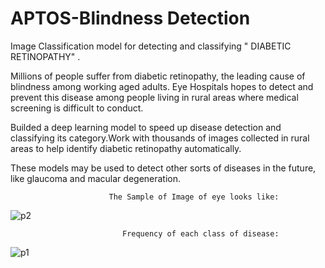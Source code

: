 # APTOS-Blindness Detection
Image Classification model  for detecting and classifying  " DIABETIC RETINOPATHY"  .

Millions of people suffer from diabetic retinopathy, the leading cause of blindness among working aged adults.  Eye Hospitals hopes to detect and prevent this disease among people living in rural areas where medical screening is difficult to conduct.

 Builded a deep learning model to speed up disease detection and classifying its category.Work with thousands of images collected in rural areas to help identify diabetic retinopathy automatically.
 
 These models may be used to detect other sorts of diseases in the future, like glaucoma and macular degeneration.
                          
                          The Sample of Image of eye looks like:
                          
 ![p2](https://user-images.githubusercontent.com/43709483/64079785-730ad400-cd09-11e9-96d7-01146a88bbf7.png)

                             Frequency of each class of disease:
                             
![p1](https://user-images.githubusercontent.com/43709483/64079805-b2d1bb80-cd09-11e9-913c-4b6e2721e874.png)

